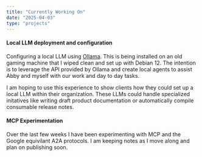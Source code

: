 ```yaml
---
title: "Currently Working On"
date: "2025-04-03"
type: "projects"
---
```


#### Local LLM deployment and configuration
Configuring a local LLM using [Ollama](https://ollama.com/ "Ollama for local language models"). This is being installed on an old gaming machine that I wiped clean and set up with Debian 12. The intention is to leverage the API provided by Ollama and create local agents to assist Abby and myself with our work and day to day tasks. <!--more-->

I am hoping to use this experience to show clients how they could set up a local LLM within their organization. These LLMs could handle specialized initatives like writing draft product documentation or automatically compile consumable release notes.

#### MCP Experimentation
Over the last few weeks I have been experimenting with MCP and the Google equivilant A2A protocols. I am keeping notes as I move along and plan on publishing soon.